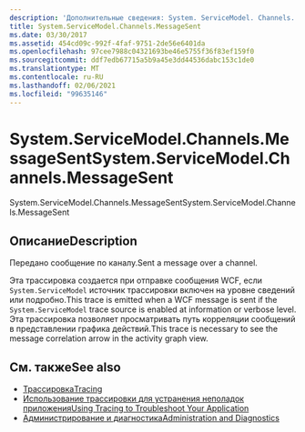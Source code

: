 ```yaml
---
description: 'Дополнительные сведения: System. ServiceModel. Channels. Мессажесент'
title: System.ServiceModel.Channels.MessageSent
ms.date: 03/30/2017
ms.assetid: 454cd09c-992f-4faf-9751-2de56e6401da
ms.openlocfilehash: 97cee7988c04321693be46e5755f36f83ef159f0
ms.sourcegitcommit: ddf7edb67715a5b9a45e3dd44536dabc153c1de0
ms.translationtype: MT
ms.contentlocale: ru-RU
ms.lasthandoff: 02/06/2021
ms.locfileid: "99635146"
---
```

# <a name="systemservicemodelchannelsmessagesent"></a><span data-ttu-id="2db75-103">System.ServiceModel.Channels.MessageSent</span><span class="sxs-lookup"><span data-stu-id="2db75-103">System.ServiceModel.Channels.MessageSent</span></span>

<span data-ttu-id="2db75-104">System.ServiceModel.Channels.MessageSent</span><span class="sxs-lookup"><span data-stu-id="2db75-104">System.ServiceModel.Channels.MessageSent</span></span>  
  
## <a name="description"></a><span data-ttu-id="2db75-105">Описание</span><span class="sxs-lookup"><span data-stu-id="2db75-105">Description</span></span>  

 <span data-ttu-id="2db75-106">Передано сообщение по каналу.</span><span class="sxs-lookup"><span data-stu-id="2db75-106">Sent a message over a channel.</span></span>  
  
 <span data-ttu-id="2db75-107">Эта трассировка создается при отправке сообщения WCF, если `System.ServiceModel` источник трассировки включен на уровне сведений или подробно.</span><span class="sxs-lookup"><span data-stu-id="2db75-107">This trace is emitted when a WCF message is sent if the `System.ServiceModel` trace source is enabled at information or verbose level.</span></span> <span data-ttu-id="2db75-108">Эта трассировка позволяет просматривать путь корреляции сообщений в представлении графика действий.</span><span class="sxs-lookup"><span data-stu-id="2db75-108">This trace is necessary to see the message correlation arrow in the activity graph view.</span></span>  
  
## <a name="see-also"></a><span data-ttu-id="2db75-109">См. также</span><span class="sxs-lookup"><span data-stu-id="2db75-109">See also</span></span>

- [<span data-ttu-id="2db75-110">Трассировка</span><span class="sxs-lookup"><span data-stu-id="2db75-110">Tracing</span></span>](index.md)
- [<span data-ttu-id="2db75-111">Использование трассировки для устранения неполадок приложения</span><span class="sxs-lookup"><span data-stu-id="2db75-111">Using Tracing to Troubleshoot Your Application</span></span>](using-tracing-to-troubleshoot-your-application.md)
- [<span data-ttu-id="2db75-112">Администрирование и диагностика</span><span class="sxs-lookup"><span data-stu-id="2db75-112">Administration and Diagnostics</span></span>](../index.md)
